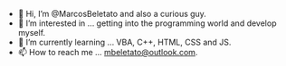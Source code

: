 - 👋 Hi, I’m @MarcosBeletato and also a curious guy.
- 👀 I’m interested in ... getting into the programming world and develop myself.
- 🌱 I’m currently learning ... VBA, C++, HTML, CSS and JS.
- 📫 How to reach me ... mbeletato@outlook.com.

